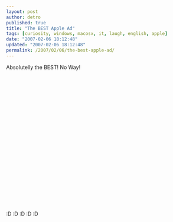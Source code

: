 ```yaml
---
layout: post
author: detro
published: true
title: "The BEST Apple Ad"
tags: [curiosity, windows, macosx, it, laugh, english, apple]
date: "2007-02-06 18:12:48"
updated: "2007-02-06 18:12:48"
permalink: /2007/02/06/the-best-apple-ad/
---
```


Absolutelly the BEST! No Way!
<div align="center"><object width="425" height="350"><param name="movie" value="http://www.youtube.com/v/6nn-ttdcXvQ"></param><param name="wmode" value="transparent"></param><embed src="http://www.youtube.com/v/6nn-ttdcXvQ" type="application/x-shockwave-flash" wmode="transparent" width="425" height="350"></embed></object></div>

:D  :D  :D  :D  :D   
